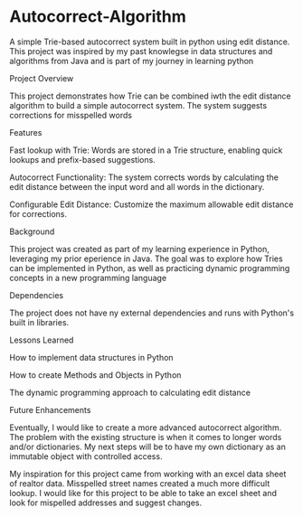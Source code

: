 # Autocorrect-Algorithm
A simple Trie-based autocorrect system built in python using edit distance. This project was inspired by my past knowlegse in data structures and algorithms from Java and is part of my journey in learning python

Project Overview

This project demonstrates how Trie can be combined iwth the edit distance algorithm to build a simple autocorrect system. The system suggests corrections for misspelled words


Features

Fast lookup with Trie: Words are stored in a Trie structure, enabling quick lookups and prefix-based suggestions.

Autocorrect Functionality: The system corrects words by calculating the edit distance between the input word and all words in the dictionary. 

Configurable Edit Distance: Customize the maximum allowable edit distance for corrections. 

Background

This project was created as part of my learning experience in Python, leveraging my prior eperience in Java. The goal was to explore how Tries can be implemented in Python, as well as practicing dynamic programming concepts in a new programming language


Dependencies

The project does not have ny external dependencies and runs with Python's built in libraries.


Lessons Learned

How to implement data structures in Python

How to create Methods and Objects in Python

The dynamic programming approach to calculating edit distance


Future Enhancements

Eventually, I would like to create a more advanced autocorrect algorithm. The problem with the existing structure is when it comes to longer words and/or dictionaries. My next steps will be to have my own dictionary as an immutable object with controlled access. 

My inspiration for this project came from working with an excel data sheet of realtor data. Misspelled street names created a much more difficult lookup. I would like for this project to be able to take an excel sheet and look for mispelled addresses and suggest changes. 